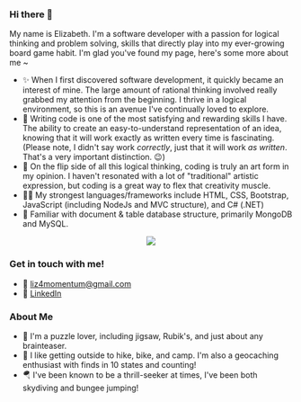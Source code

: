 ### Hi there 👋
My name is Elizabeth. I'm a software developer with a passion for logical thinking and problem solving, skills that directly play into my ever-growing board game habit. I'm glad you've found my page, here's some more about me ~
  
* ✨ When I first discovered software development, it quickly became an interest of mine. The large amount of rational thinking involved really grabbed my attention from the beginning. I thrive in a logical environment, so this is an avenue I've continually loved to explore.
* 🧠 Writing code is one of the most satisfying and rewarding skills I have. The ability to create an easy-to-understand representation of an idea, knowing that it will work exactly as written every time is fascinating. (Please note, I didn't say work *correctly*, just that it will work *as written*. That's a very important distinction. 😉)
* 🎨 On the flip side of all this logical thinking, coding is truly an art form in my opinion. I haven't resonated with a lot of "traditional" artistic expression, but coding is a great way to flex that creativity muscle.
* 🧑‍💻 My strongest languages/frameworks include HTML, CSS, Bootstrap, JavaScript (including NodeJs and MVC structure), and C# (.NET)
* 💾 Familiar with document & table database structure, primarily MongoDB and MySQL.

<div align="center">
  <img src="https://skillicons.dev/icons?i=bootstrap,css,cs,dotnet,github,html,js,mongodb,mysql,nodejs,postman,powershell,vscode,vue">
</div>
<!-- [![My Skills](https://skillicons.dev/icons?i=bootstrap,css,cs,dotnet,github,html,js,mongodb,mysql,nodejs,postman,powershell,vscode,vue)](https://skillicons.dev) -->

### Get in touch with me!
* 📨 liz4momentum@gmail.com
* 💼 [LinkedIn](https://www.linkedin.com/in/ElizabethSKeyes/)

### About Me

* 🧩 I'm a puzzle lover, including jigsaw, Rubik's, and just about any brainteaser.
* 🧭 I like getting outside to hike, bike, and camp. I'm also a geocaching enthusiast with finds in 10 states and counting!
* 🪂 I've been known to be a thrill-seeker at times, I've been both skydiving and bungee jumping!

<!-- <div align="center">
  <img src="https://github-readme-stats.vercel.app/api?username=ElizabethKeyes">
</div> -->
